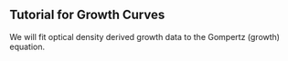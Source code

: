 ## Tutorial for Growth Curves

We will fit optical density derived growth data to the Gompertz (growth) equation.
